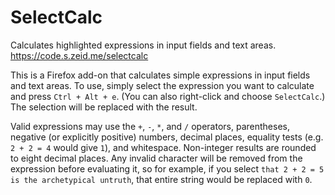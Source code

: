 SelectCalc
==========

Calculates highlighted expressions in input fields and text areas.  
<https://code.s.zeid.me/selectcalc>

This is a Firefox add-on that calculates simple expressions in input fields and
text areas.  To use, simply select the expression you want to calculate and
press `Ctrl + Alt + e`.  (You can also right-click and choose `SelectCalc`.)
The selection will be replaced with the result.

Valid expressions may use the `+`, `-`, `*`, and `/` operators, parentheses,
negative (or explicitly positive) numbers, decimal places, equality tests (e.g.
`2 + 2 = 4` would give `1`), and whitespace.  Non-integer results are rounded
to eight decimal places.  Any invalid character will be removed from the
expression before evaluating it, so for example, if you select `that 2 + 2 = 5
is the archetypical untruth`, that entire string would be replaced with `0`.
